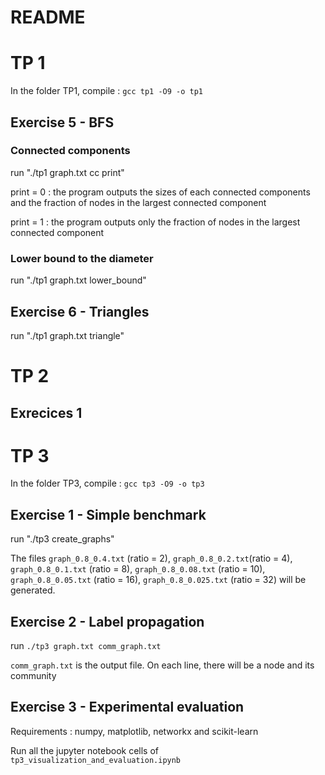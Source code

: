 # README

# TP 1

In the folder TP1, compile : `gcc tp1 -O9 -o tp1`

## Exercise 5 - BFS

### Connected components

run "./tp1 graph.txt cc print" 

print = 0 : the program outputs the sizes of each connected components and the fraction of nodes in the largest connected component 	

print = 1 : the program outputs only the fraction of nodes in the largest connected component 

### Lower bound to the diameter

run "./tp1 graph.txt lower_bound"


## Exercise 6 - Triangles

run "./tp1 graph.txt triangle"

# TP 2 
## Exrecices 1 



# TP 3

In the folder TP3, compile : `gcc tp3 -O9 -o tp3`

## Exercise 1 - Simple benchmark  

run "./tp3 create_graphs" 

The files `graph_0.8_0.4.txt` (ratio = 2),  `graph_0.8_0.2.txt`(ratio = 4),  `graph_0.8_0.1.txt` (ratio = 8),  `graph_0.8_0.08.txt` (ratio = 10),  `graph_0.8_0.05.txt` (ratio = 16),  `graph_0.8_0.025.txt` (ratio = 32) will be generated.
## Exercise 2 - Label propagation

run `./tp3 graph.txt comm_graph.txt`

`comm_graph.txt` is the output file. 
On each line, there will be a node and its community

## Exercise 3 - Experimental evaluation
Requirements : numpy, matplotlib, networkx and scikit-learn

Run all the jupyter notebook cells of `tp3_visualization_and_evaluation.ipynb`
